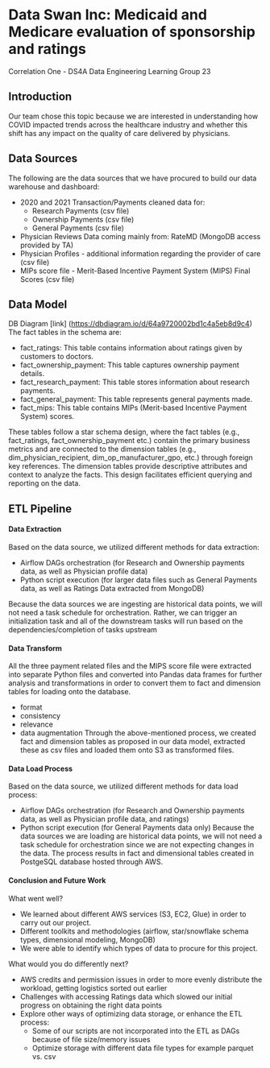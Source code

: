 # Data Swan Inc: Medicaid and Medicare evaluation of sponsorship and ratings
Correlation One - DS4A Data Engineering
Learning Group 23

## Introduction
Our team chose this topic because we are interested in understanding how COVID impacted trends across the healthcare industry and whether this shift has any impact on the quality of care delivered by physicians.

## Data Sources
The following are the data sources that we have procured  to build our data warehouse and dashboard:
- 2020 and 2021 Transaction/Payments cleaned data for:
    - Research Payments (csv file)
    - Ownership Payments (csv file)
    - General Payments (csv file)
- Physician Reviews Data coming mainly from: RateMD (MongoDB access provided by TA)
- Physician Profiles - additional information regarding the provider of care (csv file)
- MIPs score file - Merit-Based Incentive Payment System (MIPS) Final Scores (csv file)

## Data Model
DB Diagram [link] (https://dbdiagram.io/d/64a9720002bd1c4a5eb8d9c4)
The fact tables in the schema are:
- fact_ratings: This table contains information about ratings given by customers to doctors.
- fact_ownership_payment: This table captures ownership payment details. 
- fact_research_payment: This table stores information about research payments.
- fact_general_payment: This table represents general payments made.
- fact_mips: This table contains MIPs (Merit-based Incentive Payment System) scores.

These tables follow a star schema design, where the fact tables (e.g., fact_ratings, fact_ownership_payment etc.) contain the primary business metrics and are connected to the dimension tables (e.g., dim_physician_recipient, dim_op_manufacturer_gpo, etc.) through foreign key references. The dimension tables provide descriptive attributes and context to analyze the facts. This design facilitates efficient querying and reporting on the data.

## ETL Pipeline

#### Data Extraction
Based on the data source, we utilized different methods for data extraction:
- Airflow DAGs orchestration (for Research and Ownership payments data, as well as Physician profile data)
- Python script execution (for larger data files such as General Payments data, as well as Ratings Data extracted from MongoDB)

Because the data sources we are ingesting are historical data points, we will not need a task schedule for orchestration. Rather, we can trigger an initialization task and all of the downstream tasks will run based on the dependencies/completion of tasks upstream

#### Data Transform
All the three payment related files and the MIPS score file were extracted into separate Python files and converted into Pandas data frames for further analysis and transformations in order to convert them to fact and dimension tables for loading onto the database.
- format
- consistency
- relevance
- data augmentation
Through the above-mentioned process, we created fact and dimension tables as proposed in our data model, extracted these as csv files and loaded them onto S3 as transformed files.

#### Data Load Process
Based on the data source, we utilized different methods for data load process:
- Airflow DAGs orchestration (for Research and Ownership payments data, as well as Physician profile data, and ratings)
- Python script execution (for General Payments data only)
Because the data sources we are loading are historical data points, we will not need a task schedule for orchestration since we are not expecting changes in the data. The process results in fact and dimensional tables created in PostgeSQL database hosted through AWS.

#### Conclusion and Future Work
What went well?
- We learned about different AWS services (S3, EC2, Glue)  in order to carry out our project.
- Different toolkits and methodologies (airflow, star/snowflake schema types, dimensional modeling, MongoDB)
- We were able to identify which types of data to procure for this project.

What would you do differently next?
- AWS credits and permission issues in order to more evenly distribute the workload, getting logistics sorted out earlier
- Challenges with accessing Ratings data which slowed our initial progress on obtaining the right data points
- Explore other ways of optimizing data storage, or enhance the ETL process:
    - Some of our scripts are not incorporated into the ETL as DAGs because of file size/memory issues
    - Optimize storage with different data file types for example parquet vs. csv
